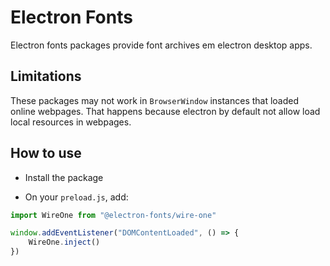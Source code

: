 # Electron Fonts

Electron fonts packages provide font archives em electron desktop apps.

## Limitations

These packages may not work in `BrowserWindow` instances that loaded online webpages. That happens because electron by default not allow load local resources in webpages.

## How to use

* Install the package

* On your `preload.js`, add:

```ts
import WireOne from "@electron-fonts/wire-one"

window.addEventListener("DOMContentLoaded", () => {
    WireOne.inject()
})
```